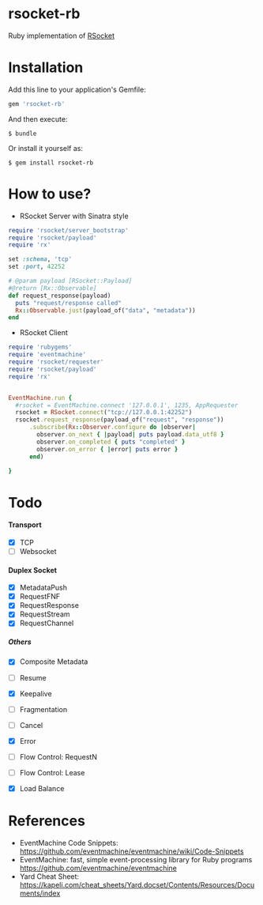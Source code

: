 rsocket-rb
===================

Ruby implementation of [RSocket](http://rsocket.io)


# Installation

Add this line to your application's Gemfile:

```ruby
gem 'rsocket-rb'
```

And then execute:

    $ bundle

Or install it yourself as:

    $ gem install rsocket-rb

# How to use?

* RSocket Server with Sinatra style

```ruby
require 'rsocket/server_bootstrap'
require 'rsocket/payload'
require 'rx'

set :schema, 'tcp'
set :port, 42252

# @param payload [RSocket::Payload]
#@return [Rx::Observable]
def request_response(payload)
  puts "request/response called"
  Rx::Observable.just(payload_of("data", "metadata"))
end

```

* RSocket Client

```ruby
require 'rubygems'
require 'eventmachine'
require 'rsocket/requester'
require 'rsocket/payload'
require 'rx'


EventMachine.run {
  #rsocket = EventMachine.connect '127.0.0.1', 1235, AppRequester
  rsocket = RSocket.connect("tcp://127.0.0.1:42252")
  rsocket.request_response(payload_of("request", "response"))
      .subscribe(Rx::Observer.configure do |observer|
        observer.on_next { |payload| puts payload.data_utf8 }
        observer.on_completed { puts "completed" }
        observer.on_error { |error| puts error }
      end)

}
```

# Todo 

#### Transport
 - [x] TCP
 - [ ] Websocket

#### Duplex Socket
 - [x] MetadataPush
 - [x] RequestFNF
 - [x] RequestResponse
 - [x] RequestStream
 - [x] RequestChannel

##### Others
 - [x] Composite Metadata
 - [ ] Resume
 - [x] Keepalive
 - [ ] Fragmentation
 - [ ] Cancel
 - [x] Error
 - [ ] Flow Control: RequestN
 - [ ] Flow Control: Lease
 - [x] Load Balance


# References

* EventMachine Code Snippets: https://github.com/eventmachine/eventmachine/wiki/Code-Snippets
* EventMachine: fast, simple event-processing library for Ruby programs https://github.com/eventmachine/eventmachine
* Yard Cheat Sheet: https://kapeli.com/cheat_sheets/Yard.docset/Contents/Resources/Documents/index